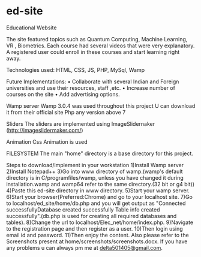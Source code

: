 # ed-site
Educational Website

The site featured topics such as Quantum Computing, Machine Learning, VR , Biometrics.
   Each course had several videos that were very explanatory.   
   A registered user could enroll in these courses and start learning right away.
 
   Technologies used:
   HTML, CSS, JS, PHP, MySql, Wamp
  
Future Implementations:
•	Collaborate with several Indian and Foreign universities and use their resources, staff ,etc.
•	Increase number of courses on the site
•	Add advertising options.

Wamp server
Wamp 3.0.4 was used throughout this project 
U can download it from their official site
Php any version above 7


Sliders
The sliders are implemented using ImageSlidernaker (http://imageslidermaker.com/)

Animation
Css Animation is used 


FILESYSTEM
The main "home" directory is a base directory for this project.



Steps to download/implement in your workstation
1)Install Wamp server 
2)Install Notepad++
3)Go into www directory of wamp.(wamp's default directory is in C/programfiles/wamp, unless you have changed it during installation.wamp and wamp64 refer to the same directory.(32 bit or g4 bit))
4)Paste this ed-site directory in www directory.
5)Start your wamp server.
6)Start your browser(Preferred:Chrome) and go to your localhost site.
7)Go to localhost/ed_site/home/db.php and you will get output as "Connected successfullyDatabase created successfully Table info created successfully".(db.php is used for creating all required databases and tables).
8)Change the url to localhost/Elec_net/home/index.php.
9)Navigate to the registration page and then register as a user.
10)Then login using email id and password. 
11)Then enjoy the content.
Also please refer to the Screenshots present at home/screenshots/screenshots.docx.
If you have any problems u can always pm me at delta501405@gmail.com.

